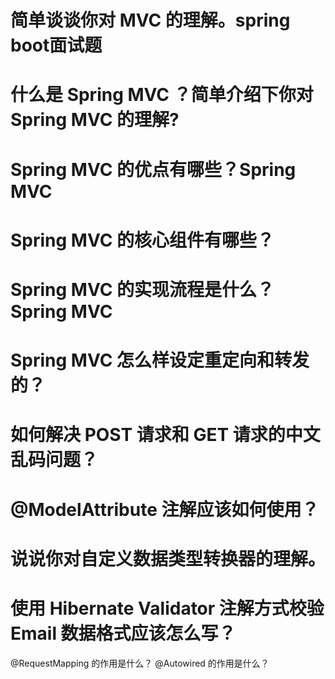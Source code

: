 
# 简单谈谈你对 MVC 的理解。spring boot面试题

# 什么是 Spring MVC ？简单介绍下你对 Spring MVC 的理解?

# Spring MVC 的优点有哪些？Spring MVC

# Spring MVC 的核心组件有哪些？

# Spring MVC 的实现流程是什么？Spring MVC

# Spring MVC 怎么样设定重定向和转发的？

# 如何解决 POST 请求和 GET 请求的中文乱码问题？

# @ModelAttribute 注解应该如何使用？

# 说说你对自定义数据类型转换器的理解。

# 使用 Hibernate Validator 注解方式校验 Email 数据格式应该怎么写？
@RequestMapping 的作用是什么？
@Autowired 的作用是什么？